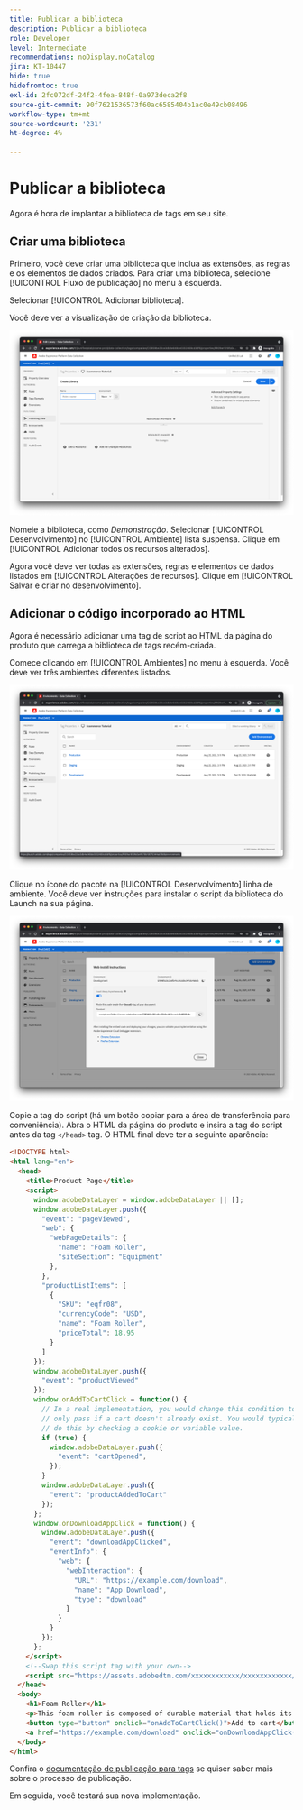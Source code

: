 ```yaml
---
title: Publicar a biblioteca
description: Publicar a biblioteca
role: Developer
level: Intermediate
recommendations: noDisplay,noCatalog
jira: KT-10447
hide: true
hidefromtoc: true
exl-id: 2fc072df-24f2-4fea-848f-0a973deca2f8
source-git-commit: 90f7621536573f60ac6585404b1ac0e49cb08496
workflow-type: tm+mt
source-wordcount: '231'
ht-degree: 4%

---
```


# Publicar a biblioteca

Agora é hora de implantar a biblioteca de tags em seu site.

## Criar uma biblioteca

Primeiro, você deve criar uma biblioteca que inclua as extensões, as regras e os elementos de dados criados. Para criar uma biblioteca, selecione [!UICONTROL Fluxo de publicação] no menu à esquerda.

Selecionar [!UICONTROL Adicionar biblioteca].

Você deve ver a visualização de criação da biblioteca.

![criação da biblioteca de tags](../../../assets/implementation-strategy/tags-library-creation.png)

Nomeie a biblioteca, como _Demonstração_. Selecionar [!UICONTROL Desenvolvimento] no [!UICONTROL Ambiente] lista suspensa. Clique em [!UICONTROL Adicionar todos os recursos alterados].

Agora você deve ver todas as extensões, regras e elementos de dados listados em [!UICONTROL Alterações de recursos]. Clique em [!UICONTROL Salvar e criar no desenvolvimento].

## Adicionar o código incorporado ao HTML

Agora é necessário adicionar uma tag de script ao HTML da página do produto que carrega a biblioteca de tags recém-criada.

Comece clicando em [!UICONTROL Ambientes] no menu à esquerda. Você deve ver três ambientes diferentes listados.

![Ambientes de tags](../../../assets/implementation-strategy/tags-environments.png)

Clique no ícone do pacote na [!UICONTROL Desenvolvimento] linha de ambiente. Você deve ver instruções para instalar o script da biblioteca do Launch na sua página.

![Instruções de instalação de tags](../../../assets/implementation-strategy/tags-installation-instructions.png)

Copie a tag do script (há um botão copiar para a área de transferência para conveniência). Abra o HTML da página do produto e insira a tag do script antes da tag `</head>` tag. O HTML final deve ter a seguinte aparência:

```html
<!DOCTYPE html>
<html lang="en">
  <head>
    <title>Product Page</title>
    <script>
      window.adobeDataLayer = window.adobeDataLayer || [];
      window.adobeDataLayer.push({
        "event": "pageViewed",
        "web": {
          "webPageDetails": {
            "name": "Foam Roller",
            "siteSection": "Equipment"
          },
        },
        "productListItems": [
          {
            "SKU": "eqfr08",
            "currencyCode": "USD",
            "name": "Foam Roller",
            "priceTotal": 18.95
          }
        ]
      });
      window.adobeDataLayer.push({
        "event": "productViewed"
      });
      window.onAddToCartClick = function() {
        // In a real implementation, you would change this condition to 
        // only pass if a cart doesn't already exist. You would typically 
        // do this by checking a cookie or variable value.
        if (true) {
          window.adobeDataLayer.push({
            "event": "cartOpened",
          });
        }
        window.adobeDataLayer.push({
          "event": "productAddedToCart"
        });
      };
      window.onDownloadAppClick = function() {
        window.adobeDataLayer.push({
          "event": "downloadAppClicked",
          "eventInfo": {
            "web": {
              "webInteraction": {
                "URL": "https://example.com/download",
                "name": "App Download",
                "type": "download"
              }
            }
          }
        });
      };
    </script>
    <!--Swap this script tag with your own-->
    <script src="https://assets.adobedtm.com/xxxxxxxxxxxx/xxxxxxxxxxxx/launch-xxxxxxxxxxxx-development.min.js" async></script>
  </head>
  <body>
    <h1>Foam Roller</h1>
    <p>This foam roller is composed of durable material that holds its shape and delivers deep tissue therapy. Purchase now for only $18.95!</p>
    <button type="button" onclick="onAddToCartClick()">Add to cart</button>
    <a href="https://example.com/download" onclick="onDownloadAppClick()">Download the app</a>
  </body>
</html>
```

Confira o [documentação de publicação para tags](https://experienceleague.adobe.com/docs/experience-platform/tags/publish/overview.html?lang=pt-BR) se quiser saber mais sobre o processo de publicação.

Em seguida, você testará sua nova implementação.
